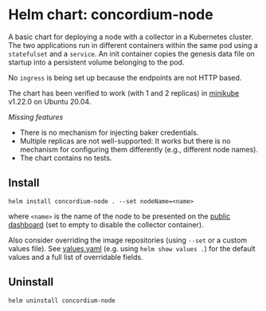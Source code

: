 # Helm chart: concordium-node

A basic chart for deploying a node with a collector in a Kubernetes cluster.
The two applications run in different containers within the same pod using a `statefulset` and a `service`.
An init container copies the genesis data file on startup into a persistent volume belonging to the pod.

No `ingress` is being set up because the endpoints are not HTTP based.

The chart has been verified to work (with 1 and 2 replicas) in [minikube](https://minikube.sigs.k8s.io/docs/) v1.22.0 on Ubuntu 20.04.

*Missing features*

- There is no mechanism for injecting baker credentials.
- Multiple replicas are not well-supported:
  It works but there is no mechanism for configuring them differently
  (e.g., different node names).
- The chart contains no tests.

## Install

```shell
helm install concordium-node . --set nodeName=<name>
```

where `<name>` is the name of the node to be presented on the
[public dashboard](https://dashboard.mainnet.concordium.software/)
(set to empty to disable the collector container).

Also consider overriding the image repositories (using `--set` or a custom values file).
See [values.yaml](./values.yaml) (e.g. using `helm show values .`)
for the default values and a full list of overridable fields.

## Uninstall

```shell
helm uninstall concordium-node
```

